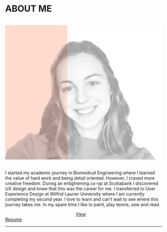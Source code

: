 <div class = aboutSection>
<h1>ABOUT ME</h1>
<br>
<div class="p-images">
    <img src="img/face.png" alt="Christina" />
</div>
<br>
<p class = description1> I started my academic journey in Biomedical Engineering where I learned the value of hard work and being detail oriented. However, I craved more creative freedom. During an enlightening co-op at Scotiabank I discovered UX design and knew that this was the career for me. I transferred to User Experience Design at Wilfrid Laurier University where I am currently completing my second year. I love to learn and can’t wait to see where this journey takes me. In my spare time I like to paint, play tennis, sew and read. </p>
<a class="btn btn-primary1"  style=" margin-left: 45%; margin-right:45%; position:relative" href="https://drive.google.com/file/u/2/d/1WuNs7_BjCvnsJnmIO7tUYj_wL2WtHIAu/view?usp=sharing" target="blank">View Resume</a> 
<hr>
</div>